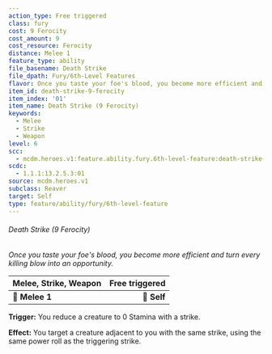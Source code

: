 ```yaml
---
action_type: Free triggered
class: fury
cost: 9 Ferocity
cost_amount: 9
cost_resource: Ferocity
distance: Melee 1
feature_type: ability
file_basename: Death Strike
file_dpath: Fury/6th-Level Features
flavor: Once you taste your foe's blood, you become more efficient and turn every killing blow into an opportunity.
item_id: death-strike-9-ferocity
item_index: '01'
item_name: Death Strike (9 Ferocity)
keywords:
  - Melee
  - Strike
  - Weapon
level: 6
scc:
  - mcdm.heroes.v1:feature.ability.fury.6th-level-feature:death-strike-9-ferocity
scdc:
  - 1.1.1:13.2.5.3:01
source: mcdm.heroes.v1
subclass: Reaver
target: Self
type: feature/ability/fury/6th-level-feature
---
```


###### Death Strike (9 Ferocity)

*Once you taste your foe's blood, you become more efficient and turn every killing blow into an opportunity.*

| **Melee, Strike, Weapon** | **Free triggered** |
| ------------------------- | -----------------: |
| **📏 Melee 1**            |        **🎯 Self** |

**Trigger:** You reduce a creature to 0 Stamina with a strike.

**Effect:** You target a creature adjacent to you with the same strike, using the same power roll as the triggering strike.
